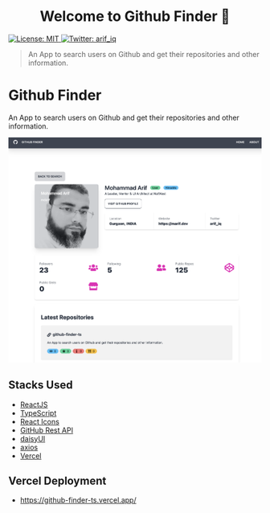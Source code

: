 <h1 align="center">Welcome to Github Finder 👋</h1>
<p>
  <a href="https://github.com/git/git-scm.com/blob/main/MIT-LICENSE.txt" target="_blank">
    <img alt="License: MIT" src="https://img.shields.io/badge/License-MIT-yellow.svg" />
  </a>
  <a href="https://twitter.com/arif_iq" target="_blank">
    <img alt="Twitter: arif_iq" src="https://img.shields.io/twitter/follow/arif_iq.svg?style=social" />
  </a>
</p>

> An App to search users on Github and get their repositories and other information.

# Github Finder
An App to search users on Github and get their repositories and other information.

![API Gateway, Lambda and DynamoDB](./src/images/github-finder-shot.png)


## Stacks Used
- [ReactJS](https://reactjs.org/)
- [TypeScript](https://www.typescriptlang.org/)
- [React Icons](https://react-icons.github.io/react-icons/)
- [GitHub Rest API](https://docs.github.com/en/rest)
- [daisyUI](https://daisyui.com/)
- [axios](https://axios-http.com/docs/intro)
- [Vercel](https://vercel.com/)

## Vercel Deployment

- https://github-finder-ts.vercel.app/